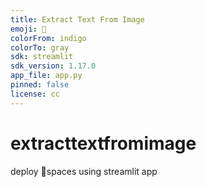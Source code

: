 ```yaml
---
title: Extract Text From Image
emoji: 🤗
colorFrom: indigo
colorTo: gray
sdk: streamlit
sdk_version: 1.17.0
app_file: app.py
pinned: false
license: cc
---
```



# extracttextfromimage
deploy 🤗spaces using streamlit app
